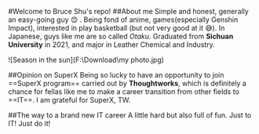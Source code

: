 #Welcome to Bruce Shu's repo!
##About me
Simple and honest, generally an easy-going guy :blush: . 
Being fond of anime, games(especially Genshin Impact), interested in play basketball (but not very good at it :sweat_smile:). In Japanese, guys like me are so called *Otaku*.
Graduated from **Sichuan University** in 2021, and major in Leather Chemical and Industry. 

![Season in the sun](F:\Download\my photo.jpg)

##Opinion on SuperX
Being so lucky to have an opportunity to join ==SuperX program== carried out by **Thoughtworks**, which is definitely a chance for fellas like me to make a career transition from other fields to ==IT==.
I am grateful for SuperX, TW.

##The way to a brand new IT career
A little hard but also full of fun.
Just to IT! Just do it!
